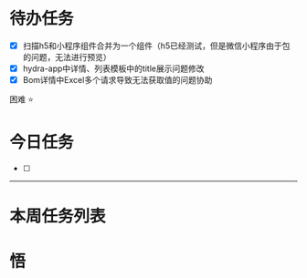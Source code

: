 # 待办任务
- [x] 扫描h5和小程序组件合并为一个组件（h5已经测试，但是微信小程序由于包的问题，无法进行预览）
- [x] hydra-app中详情、列表模板中的title展示问题修改
- [x] Bom详情中Excel多个请求导致无法获取值的问题协助

困难
⭐

# 今日任务
- [ ] 




------
# 本周任务列表



# 悟